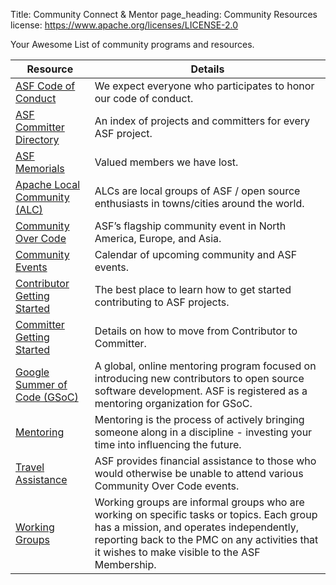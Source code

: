 Title: Community Connect & Mentor
page_heading: Community Resources
license: https://www.apache.org/licenses/LICENSE-2.0

Your Awesome List of community programs and resources.

| Resource    | Details |
|-----------|-------------|
| [ASF Code of Conduct](/foundation/policies/conduct) |  We expect everyone who participates to honor our code of conduct. |
| [ASF Committer Directory](https://people.apache.org/) |  An index of projects and committers for every ASF project. |
| [ASF Memorials](/memorials/) |  Valued members we have lost.  |
| [Apache Local Community (ALC)](https://cwiki.apache.org/confluence/display/COMDEV/Apache+Local+Community+-+ALC) |  ALCs are local groups of ASF / open source enthusiasts in towns/cities around the world. |
| [Community Over Code](https://communityovercode.org/) |  ASF’s flagship community event in North America, Europe, and Asia. |
| [Community Events](https://events.apache.org/) |  Calendar of upcoming community and ASF events. |
| [Contributor Getting Started](https://community.apache.org/) | The best place to learn how to get started contributing to ASF projects. |
| [Committer Getting Started](https://community.apache.org/contributors/) |  Details on how to move from Contributor to Committer. |
| [Google Summer of Code (GSoC)](https://community.apache.org/gsoc/) |  A global, online mentoring program focused on introducing new contributors to open source software development. ASF is registered as a mentoring organization for GSoC. |
| [Mentoring](https://community.apache.org/mentoring/) |  Mentoring is the process of actively bringing someone along in a discipline - investing your time into influencing the future. |
| [Travel Assistance](https://tac.apache.org/) |  ASF provides financial assistance to those who would otherwise be unable to attend various Community Over Code events. |
| [Working Groups](https://community.apache.org/workinggroups/) | Working groups are informal groups who are working on specific tasks or topics. Each group has a mission, and operates independently, reporting back to the PMC on any activities that it wishes to make visible to the ASF Membership.|

